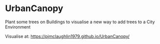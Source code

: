 # UrbanCanopy
Plant some trees on Buildings to visualise a new way to add trees to a City Environment

Visualise at: https://pjmclaughlin1979.github.io/UrbanCanopy/
